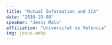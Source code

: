 ```yaml
---
title: "Mutual Information and ICA"
date: "2010-10-08"
speaker: "Jesús Malo"
affiliation: "Universitat de València"
img: jesus.webp
---
```


